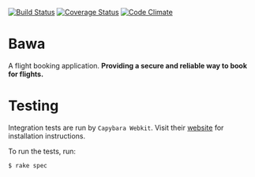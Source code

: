 [![Build Status](https://travis-ci.org/andela-hkagumba/bawa.svg?branch=develop)](https://travis-ci.org/andela-hkagumba/bawa)
[![Coverage Status](https://coveralls.io/repos/github/andela-hkagumba/bawa/badge.svg?branch=develop)](https://coveralls.io/github/andela-hkagumba/bawa?branch=develop)
[![Code Climate](https://codeclimate.com/github/andela-hkagumba/bawa/badges/gpa.svg)](https://codeclimate.com/github/andela-hkagumba/bawa)

# Bawa

A flight booking application. __Providing a secure and reliable way to book for flights.__

# Testing

Integration tests are run by `Capybara Webkit`. Visit their [website](https://github.com/thoughtbot/capybara-webkit/wiki/Installing-Qt-and-compiling-capybara-webkit) for installation instructions.

To run the tests, run:

```
$ rake spec
```
